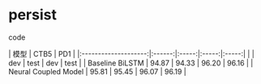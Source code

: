 # persist
code


|         模型         |       CTB5     |      PD1     |
|:--------------------:|:------:|:-----:|:-----:|:-----:|
|                      |   dev   | test |  dev  | test |
|   Baseline BiLSTM    | 94.87 | 94.33 | 96.20 | 96.16 |
| Neural Coupled Model | 95.81 | 95.45 | 96.07 | 96.19 |
